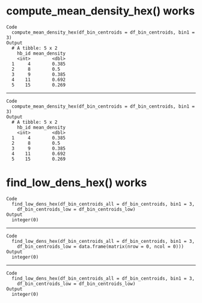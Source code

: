 # compute_mean_density_hex() works

    Code
      compute_mean_density_hex(df_bin_centroids = df_bin_centroids, bin1 = 3)
    Output
      # A tibble: 5 x 2
        hb_id mean_density
        <int>        <dbl>
      1     4        0.385
      2     8        0.5  
      3     9        0.385
      4    11        0.692
      5    15        0.269

---

    Code
      compute_mean_density_hex(df_bin_centroids = df_bin_centroids, bin1 = 3)
    Output
      # A tibble: 5 x 2
        hb_id mean_density
        <int>        <dbl>
      1     4        0.385
      2     8        0.5  
      3     9        0.385
      4    11        0.692
      5    15        0.269

# find_low_dens_hex() works

    Code
      find_low_dens_hex(df_bin_centroids_all = df_bin_centroids, bin1 = 3,
        df_bin_centroids_low = df_bin_centroids_low)
    Output
      integer(0)

---

    Code
      find_low_dens_hex(df_bin_centroids_all = df_bin_centroids, bin1 = 3,
        df_bin_centroids_low = data.frame(matrix(nrow = 0, ncol = 0)))
    Output
      integer(0)

---

    Code
      find_low_dens_hex(df_bin_centroids_all = df_bin_centroids, bin1 = 3,
        df_bin_centroids_low = df_bin_centroids_low)
    Output
      integer(0)


